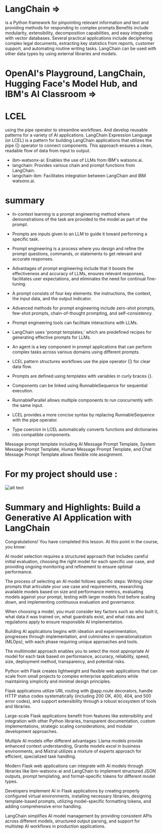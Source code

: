 # LangChain => 
  is a Python framework for pinpointing relevant information and text and providing methods for responding to complex prompts.Benefits include modularity, extensibility, decomposition capabilities, and easy integration with vector databases. Several practical applications include deciphering complex legal documents, extracting key statistics from reports, customer support, and automating routine writing tasks. LangChain can be used with other data types by using external libraries and models.

# OpenAI's Playground, LangChain, Hugging Face's Model Hub, and IBM's AI Classroom =>

# LCEL
  using the pipe operator to streamline workflows. And develop reusable patterns for a variety of AI applications. LangChain Expression Language (or LCEL) is a pattern for building LangChain applications that utilizes the pipe (|) operator to connect components. This approach ensures a clean, readable flow of data from input to output.

* ibm-watsonx-ai: Enables the use of LLMs from IBM's watsonx.ai.
* langchain: Provides various chain and prompt functions from LangChain.
* langchain-ibm: Facilitates integration between LangChain and IBM watsonx.ai.

# summary 
* In-context learning is a prompt engineering method where demonstrations of the task are provided to the model as part of the prompt.

* Prompts are inputs given to an LLM to guide it toward performing a specific task.

* Prompt engineering is a process where you design and refine the prompt questions, commands, or statements to get relevant and accurate responses.

* Advantages of prompt engineering include that it boosts the effectiveness and accuracy of LLMs, ensures relevant responses, facilitates user expectations, and eliminates the need for continual fine-tuning.

* A prompt consists of four key elements: the instructions, the context, the input data, and the output indicator.

* Advanced methods for prompt engineering include zero-shot prompts, few-shot prompts, chain-of-thought prompting, and self-consistency.

* Prompt engineering tools can facilitate interactions with LLMs.

* LangChain uses 'prompt templates,' which are predefined recipes for generating effective prompts for LLMs.

* An agent is a key component in prompt applications that can perform complex tasks across various domains using different prompts.

* LCEL pattern structures workflows use the pipe operator (|) for clear data flow.

* Prompts are defined using templates with variables in curly braces {}.

* Components can be linked using RunnableSequence for sequential execution.

* RunnableParallel allows multiple components to run concurrently with the same input.

* LCEL provides a more concise syntax by replacing RunnableSequence with the pipe operator.

* Type coercion in LCEL automatically converts functions and dictionaries into compatible components.


Message prompt template including 
AI Message Prompt Template, 
System Message Prompt Template, 
Human Message Prompt Template, and 
Chat Message Prompt Template allows flexible role assignment. 


# For my project should use :
 ![alt text](image-1.png)

# Summary and Highlights: Build a Generative AI Application with LangChain
Congratulations! You have completed this lesson. At this point in the course, you know: 

AI model selection requires a structured approach that includes careful initial evaluation, choosing the right model for each specific use case, and providing ongoing monitoring and refinement to ensure optimal performance.

The process of selecting an AI model follows specific steps: Writing clear prompts that articulate your use case and requirements, researching available models based on size and performance metrics, evaluating models against your prompt, testing with larger models first before scaling down, and implementing continuous evaluation and governance.

When choosing a model, you must consider key factors such as who built it, what data it was trained on, what guardrails exist, and what risks and regulations apply to ensure responsible AI implementation.

Building AI applications begins with ideation and experimentation, progresses through implementation, and culminates in operationalization (MLOps), with each phase requiring unique approaches and tools.

The multimodel approach enables you to select the most appropriate AI model for each task based on performance, accuracy, reliability, speed, size, deployment method, transparency, and potential risks.

Python with Flask creates lightweight and flexible web applications that can scale from small projects to complex enterprise applications while maintaining simplicity and minimal design principles.

Flask applications utilize URL routing with @app.route decorators, handle HTTP status codes systematically (including 200 OK, 400, 404, and 500 error codes), and support extensibility through a robust ecosystem of tools and libraries.

Large-scale Flask applications benefit from features like extensibility and integration with other Python libraries, transparent documentation, custom implementations, strategic scaling considerations, and modular development approaches.

Multiple AI models offer different advantages: Llama models provide enhanced context understanding, Granite models excel in business environments, and Mixtral utilizes a mixture of experts approach for efficient, specialized task handling.

Modern Flask web applications can integrate with AI models through libraries like ibm-watsonx-ai and LangChain to implement structured JSON outputs, prompt templating, and format-specific tokens for different model types.

Developers implement AI in Flask applications by creating properly configured virtual environments, installing necessary libraries, designing template-based prompts, utilizing model-specific formatting tokens, and adding comprehensive error handling.

LangChain simplifies AI model management by providing consistent APIs across different models, structured output parsing, and support for multistep AI workflows in production applications.

